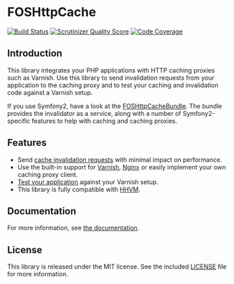 FOSHttpCache
============
[![Build Status](https://travis-ci.org/FriendsOfSymfony/FOSHttpCache.png?branch=master)](https://travis-ci.org/FriendsOfSymfony/FOSHttpCache) 
[![Scrutinizer Quality Score](https://scrutinizer-ci.com/g/FriendsOfSymfony/FOSHttpCache/badges/quality-score.png?s=bc263d4deb45becdb1469b71e8630c5e65efdcf4)](https://scrutinizer-ci.com/g/FriendsOfSymfony/FOSHttpCache/) 
[![Code Coverage](https://scrutinizer-ci.com/g/FriendsOfSymfony/FOSHttpCache/badges/coverage.png?s=a19df7bb7e830642fb937891aebe8c3e1c9f59c0)](https://scrutinizer-ci.com/g/FriendsOfSymfony/FOSHttpCache/)

Introduction
------------

This library integrates your PHP applications with HTTP caching proxies such as Varnish.
Use this library to send invalidation requests from your application to the caching proxy
and to test your caching and invalidation code against a Varnish setup.

If you use Symfony2, have a look at the
[FOSHttpCacheBundle](https://github.com/FriendsOfSymfony/FOSHttpCacheBundle).
The bundle provides the invalidator as a service, along with a number of
Symfony2-specific features to help with caching and caching proxies.

Features
--------

* Send [cache invalidation requests](http://foshttpcache.readthedocs.org/en/latest/cache-invalidator.html)
  with minimal impact on performance.
* Use the built-in support for [Varnish](http://foshttpcache.readthedocs.org/en/latest/varnish-configuration.html),
  [Nginx](http://foshttpcache.readthedocs.org/en/latest/nginx-configuration.html)
  or easily implement your own caching proxy client.
* [Test your application](http://foshttpcache.readthedocs.org/en/latest/testing-your-application.html)
  against your Varnish setup.
* This library is fully compatible with [HHVM](http://www.hhvm.com).

Documentation
-------------

For more information, see [the documentation](http://foshttpcache.readthedocs.org/en/latest/).

License
-------

This library is released under the MIT license. See the included
[LICENSE](LICENSE) file for more information.

